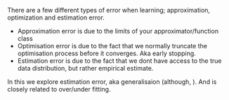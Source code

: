 There are a few different types of error when learning;
approximation, optimization and estimation error.

* Approximation error is due to the limits of your approximator/function class
* Optimisation error is due to the fact that we normally truncate the optimisation process before it converges. Aka early stopping.
* Estimation error is due to the fact that we dont have access to the true data distribution, but rather empirical estimate.
<!-- * ?? error (what other types of error are there) -->

In this we explore estimation error, aka generalisaion (although, ). And is closely related to over/under fitting.
